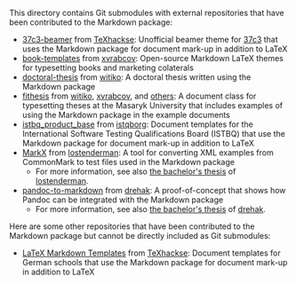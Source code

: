 This directory contains Git submodules with external repositories that have
been contributed to the Markdown package:

- [37c3-beamer][] from [TeXhackse][]: Unofficial beamer theme for [37c3][] that uses the Markdown package for document mark-up in addition to LaTeX
- [book-templates][] from [xvrabcov][]: Open-source Markdown LaTeX themes for typesetting books and marketing colaterals
- [doctoral-thesis][] from [witiko][]: A doctoral thesis written using the Markdown package
- [fithesis][] from [witiko][], [xvrabcov][], and [others][fithesis-ctan]: A document class for typesetting theses at the Masaryk University that includes examples of using the Markdown package in the example documents
- [istbq_product_base][] from [istqborg][]: Document templates for the International Software Testing Qualifications Board (ISTBQ) that use the Markdown package for document mark-up in addition to LaTeX
- [MarkX][] from [lostenderman][]: A tool for converting XML examples from CommonMark to test files used in the Markdown package
  - For more information, see also [the bachelor's thesis][thesis-r7z7l] of [lostenderman][].
- [pandoc-to-markdown][] from [drehak][]: A proof-of-concept that shows how Pandoc can be integrated with the Markdown package
  - For more information, see also [the bachelor's thesis][thesis-umhg5] of [drehak][].

 [37c3]: https://media.ccc.de/c/37c3
 [37c3-beamer]: https://github.com/TeXhackse/37c3-beamer
 [book-templates]: https://github.com/xvrabcov/md-templates
 [doctoral-thesis]: https://github.com/witiko/doctoral-thesis
 [fithesis]: https://gitlab.fi.muni.cz/external_relations/document_templates/fithesis
 [fithesis-ctan]: https://ctan.org/pkg/fithesis
 [istbq_product_base]: https://github.com/istqborg/istqb_product_base
 [MarkX]: https://github.com/lostenderman/MarkX
 [pandoc-to-markdown]: https://github.com/drehak/pandoc-to-markdown

 [thesis-r7z7l]: https://is.muni.cz/th/r7z7l/?lang=en "An implementation of the CommonMark standard into the Markdown package for TeX"
 [thesis-umhg5]: https://is.muni.cz/th/umhg5/?lang=en "Generic TeX Writer for the Pandoc Document Converter"

Here are some other repositories that have been contributed to the Markdown
package but cannot be directly included as Git submodules:

- [LaTeX Markdown Templates][l4070] from [TeXhackse][]: Document templates for German schools that use the Markdown package for document mark-up in addition to LaTeX

 [l4070]: https://gitlab.com/l4070

 [drehak]: https://github.com/drehak
 [istqborg]: https://github.com/istqborg
 [lostenderman]: https://github.com/lostenderman
 [TeXhackse]: https://github.com/TeXhackse
 [witiko]: https://github.com/witiko
 [xvrabcov]: https://github.com/xvrabcov
